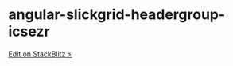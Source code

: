 # angular-slickgrid-headergroup-icsezr

[Edit on StackBlitz ⚡️](https://stackblitz.com/edit/angular-slickgrid-headergroup-icsezr)